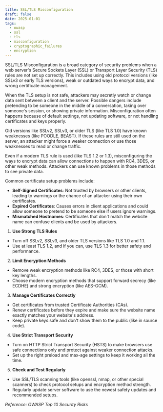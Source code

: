 ```yaml
---
title: SSL/TLS Misconfiguration
draft: false
date: 2025-01-01
tags:
  - owasp
  - ssl
  - tls
  - misconfiguration
  - cryptographic_failures
  - encryption
---
```


SSL/TLS Misconfiguration is a broad category of security problems when a web server's Secure Sockets Layer (SSL) or Transport Layer Security (TLS) rules are not set up correctly. This includes using old protocol versions (like SSLv3 or early TLS versions), weak or outdated ways to encrypt data, and wrong certificate management.

When the TLS setup is not safe, attackers may secretly watch or change data sent between a client and the server. Possible dangers include pretending to be someone in the middle of a conversation, taking over someone's session, or showing private information. Misconfiguration often happens because of default settings, not updating software, or not handling certificates and keys properly.

Old versions like SSLv2, SSLv3, or older TLS (like TLS 1.0) have known weaknesses (like POODLE, BEAST). If these rules are still used on the server, an attacker might force a weaker connection or use those weaknesses to read or change traffic.

Even if a modern TLS rule is used (like TLS 1.2 or 1.3), misconfiguring the ways to encrypt data can allow connections to happen with RC4, 3DES, or other weak methods. Attackers can use known problems in those methods to see private data.

Common certificate setup problems include:

- **Self-Signed Certificates**: Not trusted by browsers or other clients, leading to warnings or the chance of an attacker using their own certificates.
- **Expired Certificates**: Causes errors in client applications and could allow someone to pretend to be someone else if users ignore warnings.
- **Mismatched Hostnames**: Certificates that don't match the website name can confuse clients and be used by attackers.

1. **Use Strong TLS Rules**

- Turn off SSLv2, SSLv3, and older TLS versions like TLS 1.0 and 1.1.
- Use at least TLS 1.2, and if you can, use TLS 1.3 for better safety and performance.

2. **Limit Encryption Methods**

- Remove weak encryption methods like RC4, 3DES, or those with short key lengths.
- Choose modern encryption methods that support forward secrecy (like ECDHE) and strong encryption (like AES-GCM).

3. **Manage Certificates Correctly**

- Get certificates from trusted Certificate Authorities (CAs).
- Renew certificates before they expire and make sure the website name exactly matches your website's address.
- Keep private keys safe and don't show them to the public (like in source code).

4. **Use Strict Transport Security**

- Turn on HTTP Strict Transport Security (HSTS) to make browsers use safe connections only and protect against weaker connection attacks.
- Set up the right preload and max-age settings to keep it working all the time.

5. **Check and Test Regularly**

- Use SSL/TLS scanning tools (like openssl, nmap, or other special scanners) to check protocol setups and encryption method strength.
- Regularly update server software to use the newest safety updates and recommended setups.

*Reference: OWASP Top 10 Security Risks*
